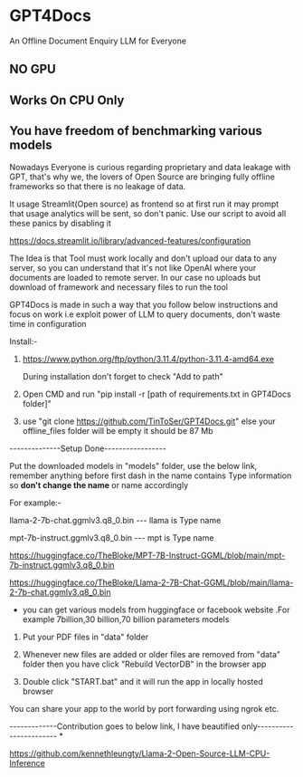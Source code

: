 # GPT4Docs
An Offline Document Enquiry LLM for Everyone

## NO GPU 
## Works On CPU Only
## You have freedom of benchmarking various models

Nowadays Everyone is curious regarding proprietary and data leakage with GPT, that's why we, the lovers of Open Source are bringing fully offline frameworks so that there is no leakage of data.

It usage Streamlit(Open source) as frontend so at first run it may prompt that usage analytics will be sent, so don't panic. Use our script to avoid all these panics by disabling it

https://docs.streamlit.io/library/advanced-features/configuration

The Idea is that Tool must work locally and don't upload our data to any server, so you can understand that it's not like OpenAI where your documents are loaded to remote server. In our case no uploads but download of framework and necessary files to run the tool

GPT4Docs is made in such a way that you follow below instructions and focus on work i.e exploit power of LLM to query documents, don't waste time in configuration

Install:-

1. https://www.python.org/ftp/python/3.11.4/python-3.11.4-amd64.exe
   
   During installation don't forget to check "Add to path"
   
2. Open CMD and run "pip install -r [path of requirements.txt in GPT4Docs folder]"
   
4. use "git clone https://github.com/TinToSer/GPT4Docs.git"    else your offline_files folder will be empty it should be 87 Mb

--------------Setup Done-----------------

Put the downloaded models in "models" folder, use the below link, remember anything before first dash in the name contains Type information so **don't change the name** or name accordingly

For example:-

llama-2-7b-chat.ggmlv3.q8_0.bin --- llama is Type name

mpt-7b-instruct.ggmlv3.q8_0.bin --- mpt is Type name

  https://huggingface.co/TheBloke/MPT-7B-Instruct-GGML/blob/main/mpt-7b-instruct.ggmlv3.q8_0.bin

  https://huggingface.co/TheBloke/Llama-2-7B-Chat-GGML/blob/main/llama-2-7b-chat.ggmlv3.q8_0.bin

* you can get various models from huggingface or facebook website .For example 7billion,30 billion,70 billion parameters models


1. Put your PDF files in "data" folder

2. Whenever new files are added or older files are removed from "data" folder then you have click "Rebuild VectorDB" in the browser app

3. Double click "START.bat" and it will run the app in locally hosted browser

You can share your app to the world by port forwarding using ngrok etc.


-------------Contribution goes to below link, I have beautified only----------------------- *

  https://github.com/kennethleungty/Llama-2-Open-Source-LLM-CPU-Inference


